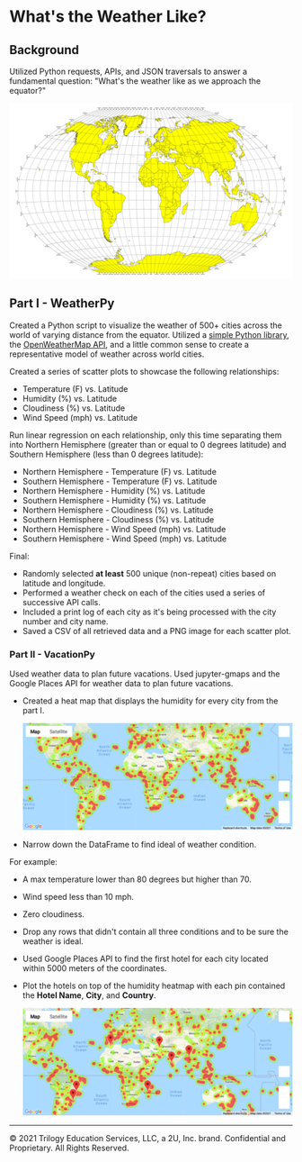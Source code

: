 # What's the Weather Like?

## Background

Utilized Python requests, APIs, and JSON traversals to answer a fundamental question: "What's the weather like as we approach the equator?"




![Equator](data_images/equatorsign.png)

## Part I - WeatherPy

Created a Python script to visualize the weather of 500+ cities across the world of varying distance from the equator. Utilized a [simple Python library](https://pypi.python.org/pypi/citipy), the [OpenWeatherMap API](https://openweathermap.org/api), and a little common sense to create a representative model of weather across world cities.

Created a series of scatter plots to showcase the following relationships:

* Temperature (F) vs. Latitude
* Humidity (%) vs. Latitude
* Cloudiness (%) vs. Latitude
* Wind Speed (mph) vs. Latitude

Run linear regression on each relationship, only this time separating them into Northern Hemisphere (greater than or equal to 0 degrees latitude) and Southern Hemisphere (less than 0 degrees latitude):

* Northern Hemisphere - Temperature (F) vs. Latitude
* Southern Hemisphere - Temperature (F) vs. Latitude
* Northern Hemisphere - Humidity (%) vs. Latitude
* Southern Hemisphere - Humidity (%) vs. Latitude
* Northern Hemisphere - Cloudiness (%) vs. Latitude
* Southern Hemisphere - Cloudiness (%) vs. Latitude
* Northern Hemisphere - Wind Speed (mph) vs. Latitude
* Southern Hemisphere - Wind Speed (mph) vs. Latitude

Final:

* Randomly selected **at least** 500 unique (non-repeat) cities based on latitude and longitude.
* Performed a weather check on each of the cities used a series of successive API calls.
* Included a print log of each city as it's being processed with the city number and city name.
* Saved a CSV of all retrieved data and a PNG image for each scatter plot.

### Part II - VacationPy

Used weather data to plan future vacations. Used jupyter-gmaps and the Google Places API for weather data to plan future vacations.

* Created a heat map that displays the humidity for every city from the part I.

  ![heatmap](data_images/heat_map.png)

* Narrow down the DataFrame to find ideal of weather condition. 


For example:

  * A max temperature lower than 80 degrees but higher than 70.

  * Wind speed less than 10 mph.

  * Zero cloudiness.

  * Drop any rows that didn't contain all three conditions and to be sure the weather is ideal.

 
* Used Google Places API to find the first hotel for each city located within 5000 meters of the coordinates.

* Plot the hotels on top of the humidity heatmap with each pin contained the **Hotel Name**, **City**, and **Country**.

  ![hotel map](data_images/hotel_map.png)


- - -

© 2021 Trilogy Education Services, LLC, a 2U, Inc. brand. Confidential and Proprietary. All Rights Reserved.
